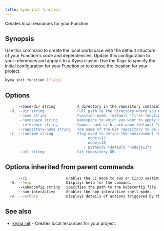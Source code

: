 ```yaml
---
title: kyma init function
---
```


Creates local resources for your Function.

## Synopsis

Use this command to create the local workspace with the default structure of your Function's code and dependencies. Update this configuration to your references and apply it to a Kyma cluster. 
Use the flags to specify the initial configuration for your Function or to choose the location for your project.

```bash
kyma init function [flags]
```

## Options

```bash
      --base-dir string          A directory in the repository containing the Function's sources (default "/")
  -d, --dir string               Full path to the directory where you want to save the project.
      --name string              Function name. (default "first-function")
      --namespace string         Namespace to which you want to apply your Function.
      --reference string         Commit hash or branch name (default "master")
      --repository-name string   The name of the Git repository to be created (default "first-function")
  -r, --runtime string           Flag used to define the environment for running your Function. Use one of these options:
                                 	- nodejs12
                                 	- nodejs10
                                 	- python38 (default "nodejs12")
      --url string               Git repository URL
```

## Options inherited from parent commands

```bash
      --ci                  Enables the CI mode to run on CI/CD systems. It avoids any user interaction (e.g no dialog prompts) and ensures that logs are formatted properly in log files (e.g no spinners for CLI steps).
  -h, --help                Displays help for the command.
      --kubeconfig string   Specifies the path to the kubeconfig file. By default, Kyma CLI uses the KUBECONFIG environment variable or "/$HOME/.kube/config" if the variable is not set.
      --non-interactive     Enables the non-interactive shell mode.
  -v, --verbose             Displays details of actions triggered by the command.
```

## See also

* [kyma init](#kyma-init-kyma-init)	 - Creates local resources for your project.

